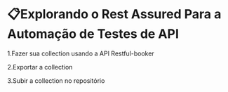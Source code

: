 # 📋Explorando o Rest Assured Para a Automação de Testes de API

1.Fazer sua collection usando a API Restful-booker

2.Exportar a collection

3.Subir a collection no repositório

